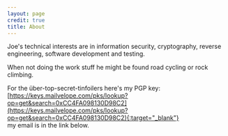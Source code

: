 ```yaml
---
layout: page
credit: true
title: About
---
```


Joe's technical interests are in information security, cryptography, reverse engineering, software development and testing.

When not doing the work stuff he might be found road cycling or rock climbing.

For the über-top-secret-tinfoilers here's my PGP key:      
[https://keys.mailvelope.com/pks/lookup?op=get&search=0xCC4FA098130D98C2](https://keys.mailvelope.com/pks/lookup?op=get&search=0xCC4FA098130D98C2){:target="_blank"}     
my email is in the link below.
